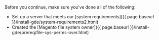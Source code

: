 Before you continue, make sure you've done all of the following:

- Set up a server that meets our [system requirements]({{ page.baseurl }}/install-gde/system-requirements2.html)
- Created the [Magento file system owner]({{ page.baseurl }}/install-gde/prereq/file-sys-perms-over.html)
